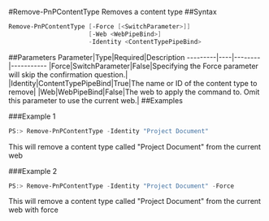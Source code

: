 #Remove-PnPContentType
Removes a content type
##Syntax
```powershell
Remove-PnPContentType [-Force [<SwitchParameter>]]
                      [-Web <WebPipeBind>]
                      -Identity <ContentTypePipeBind>
```


##Parameters
Parameter|Type|Required|Description
---------|----|--------|-----------
|Force|SwitchParameter|False|Specifying the Force parameter will skip the confirmation question.|
|Identity|ContentTypePipeBind|True|The name or ID of the content type to remove|
|Web|WebPipeBind|False|The web to apply the command to. Omit this parameter to use the current web.|
##Examples

###Example 1
```powershell
PS:> Remove-PnPContentType -Identity "Project Document"
```
This will remove a content type called "Project Document" from the current web

###Example 2
```powershell
PS:> Remove-PnPContentType -Identity "Project Document" -Force
```
This will remove a content type called "Project Document" from the current web with force
